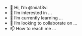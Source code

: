 - 👋 Hi, I’m @mia13vi
- 👀 I’m interested in ...
- 🌱 I’m currently learning ...
- 💞️ I’m looking to collaborate on ...
- 📫 How to reach me ...

<!---
mia13vi/mia13vi is a ✨ special ✨ repository because its `README.md` (this file) appears on your GitHub profile.
You can click the Preview link to take a look at your changes.
--->
